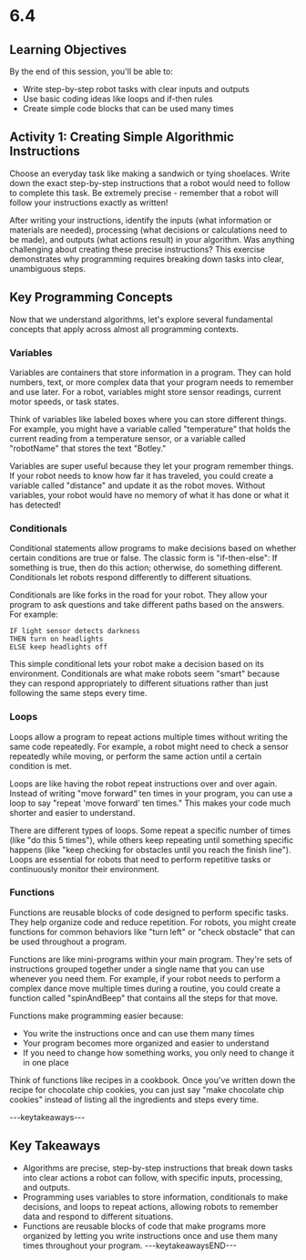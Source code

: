 # 6.4

## Learning Objectives

By the end of this session, you'll be able to:
- Write step-by-step robot tasks with clear inputs and outputs
- Use basic coding ideas like loops and if-then rules
- Create simple code blocks that can be used many times

## **Activity 1: Creating Simple Algorithmic Instructions**

Choose an everyday task like making a sandwich or tying shoelaces. Write down the exact step-by-step instructions that a robot would need to follow to complete this task. Be extremely precise - remember that a robot will follow your instructions exactly as written!

After writing your instructions, identify the inputs (what information or materials are needed), processing (what decisions or calculations need to be made), and outputs (what actions result) in your algorithm. Was anything challenging about creating these precise instructions? This exercise demonstrates why programming requires breaking down tasks into clear, unambiguous steps.

## **Key Programming Concepts**

Now that we understand algorithms, let's explore several fundamental concepts that apply across almost all programming contexts.

### **Variables**

Variables are containers that store information in a program. They can hold numbers, text, or more complex data that your program needs to remember and use later. For a robot, variables might store sensor readings, current motor speeds, or task states.

Think of variables like labeled boxes where you can store different things. For example, you might have a variable called "temperature" that holds the current reading from a temperature sensor, or a variable called "robotName" that stores the text "Botley." 

Variables are super useful because they let your program remember things. If your robot needs to know how far it has traveled, you could create a variable called "distance" and update it as the robot moves. Without variables, your robot would have no memory of what it has done or what it has detected!

### **Conditionals**

Conditional statements allow programs to make decisions based on whether certain conditions are true or false. The classic form is "if-then-else": If something is true, then do this action; otherwise, do something different. Conditionals let robots respond differently to different situations.

Conditionals are like forks in the road for your robot. They allow your program to ask questions and take different paths based on the answers. For example:

```
IF light sensor detects darkness
THEN turn on headlights
ELSE keep headlights off
```

This simple conditional lets your robot make a decision based on its environment. Conditionals are what make robots seem "smart" because they can respond appropriately to different situations rather than just following the same steps every time.

### **Loops**

Loops allow a program to repeat actions multiple times without writing the same code repeatedly. For example, a robot might need to check a sensor repeatedly while moving, or perform the same action until a certain condition is met.

Loops are like having the robot repeat instructions over and over again. Instead of writing "move forward" ten times in your program, you can use a loop to say "repeat 'move forward' ten times." This makes your code much shorter and easier to understand.

There are different types of loops. Some repeat a specific number of times (like "do this 5 times"), while others keep repeating until something specific happens (like "keep checking for obstacles until you reach the finish line"). Loops are essential for robots that need to perform repetitive tasks or continuously monitor their environment.

### **Functions**

Functions are reusable blocks of code designed to perform specific tasks. They help organize code and reduce repetition. For robots, you might create functions for common behaviors like "turn left" or "check obstacle" that can be used throughout a program.

Functions are like mini-programs within your main program. They're sets of instructions grouped together under a single name that you can use whenever you need them. For example, if your robot needs to perform a complex dance move multiple times during a routine, you could create a function called "spinAndBeep" that contains all the steps for that move.

Functions make programming easier because:
- You write the instructions once and can use them many times
- Your program becomes more organized and easier to understand
- If you need to change how something works, you only need to change it in one place

Think of functions like recipes in a cookbook. Once you've written down the recipe for chocolate chip cookies, you can just say "make chocolate chip cookies" instead of listing all the ingredients and steps every time.


---keytakeaways---
## Key Takeaways
- Algorithms are precise, step-by-step instructions that break down tasks into clear actions a robot can follow, with specific inputs, processing, and outputs.
- Programming uses variables to store information, conditionals to make decisions, and loops to repeat actions, allowing robots to remember data and respond to different situations.
- Functions are reusable blocks of code that make programs more organized by letting you write instructions once and use them many times throughout your program.
---keytakeawaysEND---